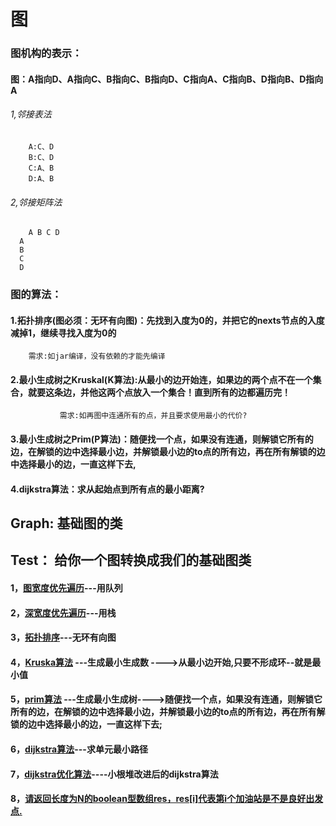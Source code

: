 # 图
### 图机构的表示：
#### 图：A指向D、A指向C、B指向C、B指向D、C指向A、C指向B、D指向B、D指向A
###### 1,邻接表法
		A:C、D
		B:C、D
		C:A、B
		D:A、B
###### 2,邻接矩阵法
	    A B C D
	  A 
	  B
	  C
	  D

### 图的算法：
#### 	1.拓扑排序(图必须：无环有向图)：先找到入度为0的，并把它的nexts节点的入度减掉1，继续寻找入度为0的  
		需求:如jar编译，没有依赖的才能先编译
#### 	2.最小生成树之Kruskal(K算法):从最小的边开始连，如果边的两个点不在一个集合，就要这条边，并他这两个点放入一个集合！直到所有的边都遍历完！
	           需求:如再图中连通所有的点，并且要求使用最小的代价?
#### 	3.最小生成树之Prim(P算法)：随便找一个点，如果没有连通，则解锁它所有的边，在解锁的边中选择最小边，并解锁最小边的to点的所有边，再在所有解锁的边中选择最小的边，一直这样下去,
#### 	4.dijkstra算法：求从起始点到所有点的最小距离?  
	  
	  
	  
## Graph: 基础图的类
## Test： 给你一个图转换成我们的基础图类
#### 1，[图宽度优先遍历](https://github.com/sihaihou/algorithm/blob/master/src/com/reyco/algorithm/graph/Test1.java)---用队列
#### 2，[深宽度优先遍历](https://github.com/sihaihou/algorithm/blob/master/src/com/reyco/algorithm/graph/Test2.java)---用栈
#### 3，[拓扑排序](https://github.com/sihaihou/algorithm/blob/master/src/com/reyco/algorithm/graph/Test3.java)---无环有向图
#### 4，[Kruska算法](https://github.com/sihaihou/algorithm/blob/master/src/com/reyco/algorithm/graph/Test4.java)  ---生成最小生成数 ---->从最小边开始,只要不形成环--就是最小值
#### 5，[prim算法](https://github.com/sihaihou/algorithm/blob/master/src/com/reyco/algorithm/graph/Test5.java)  ---生成最小生成树---->随便找一个点，如果没有连通，则解锁它所有的边，在解锁的边中选择最小边，并解锁最小边的to点的所有边，再在所有解锁的边中选择最小的边，一直这样下去;
#### 6，[dijkstra算法](https://github.com/sihaihou/algorithm/blob/master/src/com/reyco/algorithm/graph/Test6.java)---求单元最小路径
#### 7，[dijkstra优化算法](https://github.com/sihaihou/algorithm/blob/master/src/com/reyco/algorithm/graph/Test7.java)----小根堆改进后的dijkstra算法
#### 8，[请返回长度为N的boolean型数组res，res[i]代表第i个加油站是不是良好出发点.](https://github.com/sihaihou/algorithm/blob/master/src/com/reyco/algorithm/graph/Test8.java)
